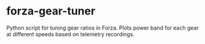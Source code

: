 # forza-gear-tuner
Python script for tuning gear ratios in Forza. Plots power band for each gear at different speeds based on telemetry recordings.
